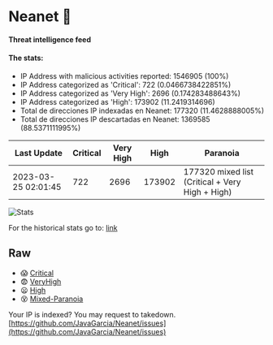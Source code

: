# Neanet :hocho:
#### Threat intelligence feed
#### The stats:

- IP Address with malicious activities reported: 1546905 (100%)
- IP Address categorized as 'Critical':  722 (0.0466738422851%)
- IP Address categorized as 'Very High':  2696 (0.174283488643%)
- IP Address categorized as 'High':  173902 (11.2419314696)
- Total de direcciones IP indexadas en Neanet:  177320 (11.4628888005%)
- Total de direcciones IP descartadas en Neanet:  1369585 (88.5371111995%)

| Last Update | Critical | Very High | High | Paranoia |
| --- | --- | --- | --- | --- |
| 2023-03-25 02:01:45 | 722 | 2696 | 173902 | 177320 mixed list (Critical + Very High + High)|

![Stats](https://docs.google.com/spreadsheets/d/e/2PACX-1vSnaNMIXVabIpDJjufMlzH7poXnshF3mgd8Is1g9ytUEzVsP5my4Trn8f-xkoLLQ38xpL3HtmUexLo6/pubchart?oid=501124687&format=image)

For the historical stats go to: [link](/stats.csv)
## Raw
- :scream: [Critical](https://raw.githubusercontent.com/JavaGarcia/Neanet/master/blacklists/neanet_critical.txt)
- :fearful: [VeryHigh](https://raw.githubusercontent.com/JavaGarcia/Neanet/master/blacklists/neanet_veryHigh.txtt)
- :frowning: [High](https://raw.githubusercontent.com/JavaGarcia/Neanet/master/blacklists/neanet_high.txt)
- :dizzy_face: [Mixed-Paranoia](https://raw.githubusercontent.com/JavaGarcia/Neanet/master/blacklists/neanet_all.txt)


Your IP is indexed? You may request to takedown. [https://github.com/JavaGarcia/Neanet/issues](https://github.com/JavaGarcia/Neanet/issues)






















































































































































































































































































































































































































































































































































































































































































































































































































































































































































































































































































































































































































































































































































































































































































































































































































































































































































































































































































































































































































































































































































































































































































































































































































































































































































































































































































































































































































































































































































































































































































































































































































































































































































































































































































































































































































































































































































































































































































































































































































































































































































































































































































































































































































































































































































































































































































































































































































































































































































































































































































































































































































































































































































































































































































































































































































































































































































































































































































































































































































































































































































































































































































































































































































































































































































































































































































































































































































































































































































































































































































































































































































































































































































































































































































































































































































































































































































































































































































































































































































































































































































































































































































































































































































































































































































































































































































































































































































































































































































































































































































































































































































































































































































































































































































































































































































































































































































































































































































































































































































































































































































































































































































































